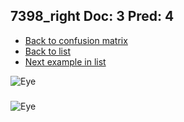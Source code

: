 ## 7398_right Doc: 3 Pred: 4
- [Back to confusion matrix](https://github.com/juliandewit/kaggle_retinopathy/blob/master/matrix.md)
- [Back to list](https://github.com/juliandewit/kaggle_retinopathy/blob/master/lists/34/list.md)
- [Next example in list](https://github.com/juliandewit/kaggle_retinopathy/blob/master/lists/34/75/7531_left.md)

![Eye](https://retinopaty.blob.core.windows.net/size1024/7398_right_3.jpeg)

### 

![Eye]()
